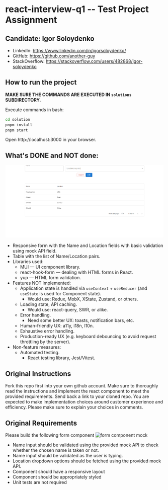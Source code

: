 # react-interview-q1 -- Test Project Assignment

## Candidate: **Igor Soloydenko**

* LinkedIn: https://www.linkedin.com/in/igorsoloydenko/
* GitHub: https://github.com/another-guy
* StackOverflow: https://stackoverflow.com/users/482868/igor-soloydenko

## How to run the project

**MAKE SURE THE COMMANDS ARE EXECUTED IN `solutions` SUBDIRECTORY.**

Execute commands in bash:

```sh
cd solution
pnpm install
pnpm start
```

Open http://localhost:3000 in your browser.

## What's DONE and NOT done:

![Result Page](./solution/docs/page.png)

* Responsive form with the Name and Location fields with basic validation using mock API field.
* Table with the list of Name/Location pairs.
* Libraries used:
  * MUI — UI component library.
  * react-hook-form — dealing with HTML forms in React.
  * yup — HTML form validation.
* Features NOT implemented:
  * Application state is handled via `useContext` + `useReducer` (and `useState` is used for Component state).
    * Would use: Redux, MobX, XState, Zustand, or others.
  * Loading state, API caching.
    * Would use: react-query, SWR, or alike.
  * Error handling.
    * Need some better UX: toasts, notification bars, etc.
  * Human-friendly UX: a11y, i18n, l10n.
  * Exhaustive error handling.
  * Production-ready UX (e.g. keyboard debouncing to avoid request throttling by the server).
* Non-feature measures:
  * Automated testing.
    * React testing library, Jest/Vitest.

## Original Instructions

Fork this repo first into your own github account. Make sure to thoroughly read the instructions and implement the react component to meet the provided requirements. Send back a link to your cloned repo. You are expected to make implementation choices around customer experience and efficiency. Please make sure to explain your choices in comments.

## Original Requirements

Please build the following form component
![form component mock](./mock.png)

* Name input should be validated using the provided mock API to check whether the chosen name is taken or not.
* Name input should be validated as the user is typing.
* Location dropdown options should be fetched using the provided mock API.
* Component should have a responsive layout
* Component should be appropriately styled
* Unit tests are not required